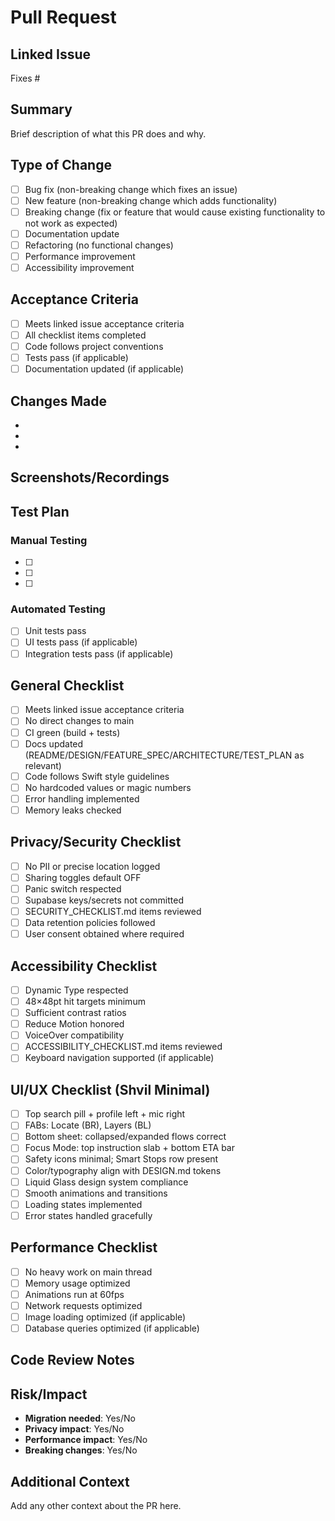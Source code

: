 # Pull Request

## Linked Issue
Fixes #<!-- issue number -->

## Summary
Brief description of what this PR does and why.

## Type of Change
- [ ] Bug fix (non-breaking change which fixes an issue)
- [ ] New feature (non-breaking change which adds functionality)
- [ ] Breaking change (fix or feature that would cause existing functionality to not work as expected)
- [ ] Documentation update
- [ ] Refactoring (no functional changes)
- [ ] Performance improvement
- [ ] Accessibility improvement

## Acceptance Criteria
- [ ] Meets linked issue acceptance criteria
- [ ] All checklist items completed
- [ ] Code follows project conventions
- [ ] Tests pass (if applicable)
- [ ] Documentation updated (if applicable)

## Changes Made
- 
- 
- 

## Screenshots/Recordings
<!-- For UI changes, include before/after screenshots or screen recordings -->

## Test Plan
### Manual Testing
- [ ] 
- [ ] 
- [ ] 

### Automated Testing
- [ ] Unit tests pass
- [ ] UI tests pass (if applicable)
- [ ] Integration tests pass (if applicable)

## General Checklist
- [ ] Meets linked issue acceptance criteria
- [ ] No direct changes to main
- [ ] CI green (build + tests)
- [ ] Docs updated (README/DESIGN/FEATURE_SPEC/ARCHITECTURE/TEST_PLAN as relevant)
- [ ] Code follows Swift style guidelines
- [ ] No hardcoded values or magic numbers
- [ ] Error handling implemented
- [ ] Memory leaks checked

## Privacy/Security Checklist
- [ ] No PII or precise location logged
- [ ] Sharing toggles default OFF
- [ ] Panic switch respected
- [ ] Supabase keys/secrets not committed
- [ ] SECURITY_CHECKLIST.md items reviewed
- [ ] Data retention policies followed
- [ ] User consent obtained where required

## Accessibility Checklist
- [ ] Dynamic Type respected
- [ ] 48×48pt hit targets minimum
- [ ] Sufficient contrast ratios
- [ ] Reduce Motion honored
- [ ] VoiceOver compatibility
- [ ] ACCESSIBILITY_CHECKLIST.md items reviewed
- [ ] Keyboard navigation supported (if applicable)

## UI/UX Checklist (Shvil Minimal)
- [ ] Top search pill + profile left + mic right
- [ ] FABs: Locate (BR), Layers (BL)
- [ ] Bottom sheet: collapsed/expanded flows correct
- [ ] Focus Mode: top instruction slab + bottom ETA bar
- [ ] Safety icons minimal; Smart Stops row present
- [ ] Color/typography align with DESIGN.md tokens
- [ ] Liquid Glass design system compliance
- [ ] Smooth animations and transitions
- [ ] Loading states implemented
- [ ] Error states handled gracefully

## Performance Checklist
- [ ] No heavy work on main thread
- [ ] Memory usage optimized
- [ ] Animations run at 60fps
- [ ] Network requests optimized
- [ ] Image loading optimized (if applicable)
- [ ] Database queries optimized (if applicable)

## Code Review Notes
<!-- Any specific areas that need attention during review -->

## Risk/Impact
- **Migration needed**: Yes/No
- **Privacy impact**: Yes/No
- **Performance impact**: Yes/No
- **Breaking changes**: Yes/No

## Additional Context
Add any other context about the PR here.
